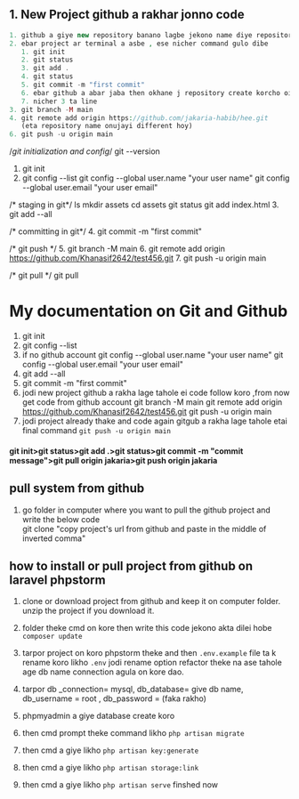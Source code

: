 ## 1.  New Project github a rakhar jonno code
```php
1. github a giye new repository banano lagbe jekono name diye repository banao 
2. ebar project ar terminal a asbe , ese nicher command gulo dibe
   1. git init
   2. git status
   3. git add .
   4. git status
   5. git commit -m "first commit"
   6. ebar github a abar jaba then okhane j repository create korcho oikhane 3 ta code        ache oigulo dilei hobe jmn "...or create a new repository on the command line" ei       likha ache j table a oitar last 3 ta line terminal a dilei hoye jabe
   7. nicher 3 ta line 
3. git branch -M main
4. git remote add origin https://github.com/jakaria-habib/hee.git 
   (eta repository name onujayi different hoy)
6. git push -u origin main 
```



/*git initialization and config*/
git --version
1. git init
2. git config --list
git config --global user.name "your user name"
git config --global user.email "your user email"

/* staging in git*/
ls
mkdir assets
cd assets
git status
git add index.html
3. git add --all

/* committing in git*/
4. git commit -m "first commit"

/* git push */
5. git branch -M main
6. git remote add origin https://github.com/Khanasif2642/test456.git
7. git push -u origin main

/* git pull */
git pull

# My documentation on Git and Github

1. git init
2. git config --list
3.  if no github account 
	git config --global user.name "your user name"
	git config --global user.email "your user email"
4. git add --all
5. git commit -m "first commit"
6. jodi new project github a rakha lage tahole ei code follow koro ,from now get code from github account 
	 git branch -M main
	 git remote add origin https://github.com/Khanasif2642/test456.git
	 git push -u origin main
7.  jodi project already thake and code again gitgub a rakha lage tahole etai final command
     `git push -u origin main`	

#### git init>git status>git add .>git status>git commit -m "commit message">git pull origin jakaria>git push origin jakaria
## pull system from github

1. go folder in computer where you want to pull the github project and write the below code  
git clone "copy project's url from github and paste in the middle of inverted comma"



## how to install or pull project from github on laravel phpstorm

1. clone or download project from github and keep it on computer folder. unzip the project if you download it.
2.  folder theke cmd on kore then write this code jekono akta dilei hobe ` composer update`
3. tarpor project on koro phpstorm theke and then `.env.example` file ta k rename koro likho  `.env`  jodi rename option refactor theke na ase tahole age db name connection agula on kore dao. 
4. tarpor db _connection= mysql, db_database= give db name, db_username = root , db_password =    (faka rakho)
5. phpmyadmin a giye database create koro
6. then cmd prompt theke command likho `php artisan migrate`
7. then cmd  a giye likho  `php artisan key:generate`

1. then cmd  a giye likho  `php artisan storage:link`
2. then cmd  a giye likho  `php artisan serve` finshed now
